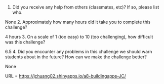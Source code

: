1. Did you receive any help from others (classmates, etc)? If so, please list who.

None
  2. Approximately how many hours did it take you to complete this challenge?

4 hours
  3. On a scale of 1 (too easy) to 10 (too challenging), how difficult was this challenge?

6.5
  4. Did you encounter any problems in this challenge we should warn students about in the future? How can we make the challenge better?

None

URL = https://jchuang02.shinyapps.io/a8-buildingapps-JC/